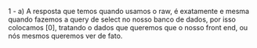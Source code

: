 1 - a) A resposta que temos quando usamos o raw, é exatamente e mesma quando fazemos a query de select no nosso banco de dados, por isso colocamos [0], tratando o dados que queremos que o nosso front end, ou nós mesmos queremos ver de fato.